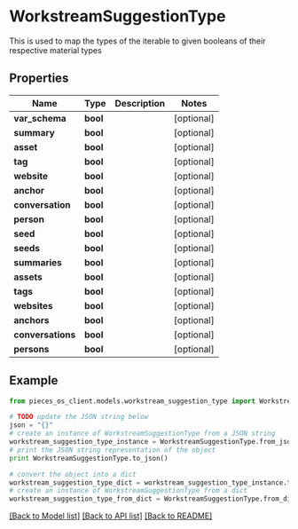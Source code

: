 # WorkstreamSuggestionType

This is used to map the types of the iterable to given booleans of their respective material types

## Properties
Name | Type | Description | Notes
------------ | ------------- | ------------- | -------------
**var_schema** | **bool** |  | [optional] 
**summary** | **bool** |  | [optional] 
**asset** | **bool** |  | [optional] 
**tag** | **bool** |  | [optional] 
**website** | **bool** |  | [optional] 
**anchor** | **bool** |  | [optional] 
**conversation** | **bool** |  | [optional] 
**person** | **bool** |  | [optional] 
**seed** | **bool** |  | [optional] 
**seeds** | **bool** |  | [optional] 
**summaries** | **bool** |  | [optional] 
**assets** | **bool** |  | [optional] 
**tags** | **bool** |  | [optional] 
**websites** | **bool** |  | [optional] 
**anchors** | **bool** |  | [optional] 
**conversations** | **bool** |  | [optional] 
**persons** | **bool** |  | [optional] 

## Example

```python
from pieces_os_client.models.workstream_suggestion_type import WorkstreamSuggestionType

# TODO update the JSON string below
json = "{}"
# create an instance of WorkstreamSuggestionType from a JSON string
workstream_suggestion_type_instance = WorkstreamSuggestionType.from_json(json)
# print the JSON string representation of the object
print WorkstreamSuggestionType.to_json()

# convert the object into a dict
workstream_suggestion_type_dict = workstream_suggestion_type_instance.to_dict()
# create an instance of WorkstreamSuggestionType from a dict
workstream_suggestion_type_from_dict = WorkstreamSuggestionType.from_dict(workstream_suggestion_type_dict)
```
[[Back to Model list]](../README.md#documentation-for-models) [[Back to API list]](../README.md#documentation-for-api-endpoints) [[Back to README]](../README.md)


